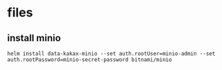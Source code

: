 # files

## install minio

```shell
helm install data-kakax-minio --set auth.rootUser=minio-admin --set auth.rootPassword=minio-secret-password bitnami/minio
```
